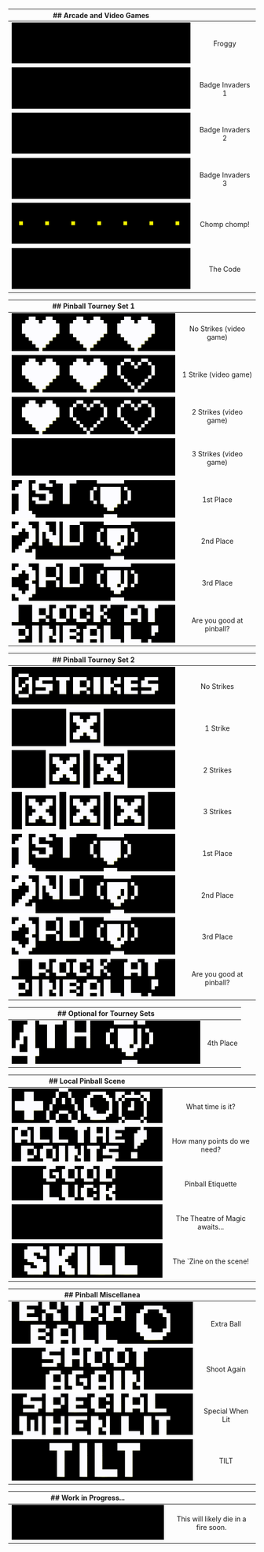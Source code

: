 
|  ## Arcade and Video Games  |  |
|  :---:    |  :---:        |
|  ![image](images/Frogger_PREVIEW.gif)  |  Froggy  |
|  ![image](images/Invaders1_PREVIEW.gif)  |  Badge Invaders 1  |
|  ![image](images/Invaders2_PREVIEW.gif)  |  Badge Invaders 2 |
|  ![image](images/Invaders3_PREVIEW.gif)  |  Badge Invaders 3  |
|  ![image](images/Pacman_PREVIEW.gif)  |  Chomp chomp!  |
|  ![image](images/IBrokeTheCode_PREVIEW.gif)  |  The Code  |

|  ## Pinball Tourney Set 1  |  |
|  :---:    |  :---:        |
|  ![image](images/KnockoutHeart3_PREVIEW.gif)  |  No Strikes (video game)  |
|  ![image](images/KnockoutHeart2_PREVIEW.gif)  |  1 Strike (video game)  |
|  ![image](images/KnockoutHeart1_PREVIEW.gif)  |  2 Strikes (video game)  |
|  ![image](images/GAME_OVER_PREVIEW.gif)  |  3 Strikes (video game)  |
|  ![image](images/Knockout1ST_PREVIEW.gif)  |  1st Place  |
|  ![image](images/Knockout2ND_PREVIEW.gif)  |  2nd Place  |
|  ![image](images/Knockout3RD_PREVIEW.gif)  |  3rd Place  |
|  ![image](images/ISuckAtPinball_PREVIEW.gif)  |  Are you good at pinball?  |

|  ## Pinball Tourney Set 2  |  |
|  :---:    |  :---:        |
|  ![image](images/KnockoutNoStrikes_PREVIEW.gif)  |  No Strikes  |
|  ![image](images/KnockoutStrike1_PREVIEW.gif)  |  1 Strike  |
|  ![image](images/KnockoutStrike2_PREVIEW.gif)  |  2 Strikes  |
|  ![image](images/KnockoutStrike3_PREVIEW.gif)  |  3 Strikes  |
|  ![image](images/Knockout1ST_PREVIEW.gif)  |  1st Place  |
|  ![image](images/Knockout2ND_PREVIEW.gif)  |  2nd Place  |
|  ![image](images/Knockout3RD_PREVIEW.gif)  |  3rd Place  |
|  ![image](images/ISuckAtPinball_PREVIEW.gif)  |  Are you good at pinball?  |

|  ## Optional for Tourney Sets  |  |
|  :---:    |  :---:        |
|  ![image](images/Knockout4TH_PREVIEW.gif)  |  4th Place  |

|  ## Local Pinball Scene  |  |
|  :---:    |  :---:        |
|  ![image](images/Add-a-ballTime_PREVIEW.gif)  |  What time is it?  |
|  ![image](images/AllThePoints_PREVIEW.gif)  |  How many points do we need?  |
|  ![image](images/GoodLuckHaveFun_PREVIEW.gif)  |  Pinball Etiquette  |
|  ![image](images/MyBallsAreFullOfMagic_PREVIEW.gif)  |  The Theatre of Magic awaits...  |
|  ![image](images/SkillShot_PREVIEW.gif)  |  The `Zine on the scene!  |

|  ## Pinball Miscellanea  |  |
|  :---:    |  :---:        |
|  ![image](images/ExtraBall_PREVIEW.gif)  |  Extra Ball  |
|  ![image](images/ShootAgain_PREVIEW.gif)  |  Shoot Again  |
|  ![image](images/SpecialWhenLit_PREVIEW.gif)  |  Special When Lit  |
|  ![image](images/TILT_PREVIEW.gif)  |  TILT  |

|  ## Work in Progress...  |  |
|  :---:    |  :---:        |
|  ![image](images/Spaceship_PREVIEW.gif)  |  This will likely die in a fire soon.  |
